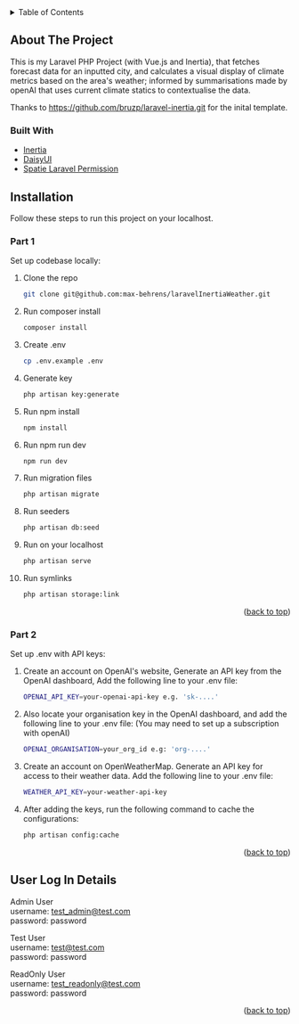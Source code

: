 <div id="top"></div>

<!-- TABLE OF CONTENTS -->
<details>
  <summary>Table of Contents</summary>
  <ol>
    <li>
      <a href="#about-the-project">About The Project</a>
      <ul>
        <li><a href="#built-with">Built With</a></li>
      </ul>
    </li>
    <li>
      <a href="#installation">Installation</a>
      <ul>
        <li><a href="#part-1">### Part 1 - Set up codebase locally</a></li>
        <li><a href="#part-2">### Part 2 - Set up .env with API Keys</a></li>
      </ul>
    </li>
    <li><a href="#user-log-in-details">User Log In Details</a></li>
  </ol>
</details>



<!-- ABOUT THE PROJECT -->
## About The Project

This is my Laravel PHP Project (with Vue.js and Inertia), that fetches forecast data for an inputted city,
and calculates a visual display of climate metrics based on the area's weather; informed by summarisations
made by openAI that uses current climate statics to contextualise the data.

Thanks to https://github.com/bruzp/laravel-inertia.git for the inital template.

### Built With

* [Inertia](https://inertiajs.com/)
* [DaisyUI](https://daisyui.com/)
* [Spatie Laravel Permission](https://spatie.be/docs/laravel-permission/v5/introduction)

<!-- GETTING STARTED -->
## Installation

Follow these steps to run this project on your localhost.

### Part 1

Set up codebase locally:

1. Clone the repo
   ```sh
   git clone git@github.com:max-behrens/laravelInertiaWeather.git
   ```
2. Run composer install
   ```sh
   composer install
   ```
3. Create .env
   ```sh
   cp .env.example .env
   ```
4. Generate key
   ```sh
   php artisan key:generate
   ```
5. Run npm install
   ```sh
   npm install
6. Run npm run dev
   ```sh
   npm run dev
   ```
7. Run migration files
   ```sh
   php artisan migrate
   ```
8. Run seeders
   ```sh
   php artisan db:seed
   ```
9. Run on your localhost
   ```sh
   php artisan serve
   ```
1. Run symlinks
   ```sh
   php artisan storage:link
   ```
   
<p align="right">(<a href="#top">back to top</a>)</p>


### Part 2

Set up .env with API keys:

1. Create an account on OpenAI's website,
   Generate an API key from the OpenAI dashboard,
   Add the following line to your .env file:
   ```sh
   OPENAI_API_KEY=your-openai-api-key e.g. 'sk-....'
   ```
2. Also locate your organisation key in the OpenAI dashboard,
   and add the following line to your .env file:
   (You may need to set up a subscription with openAI)
   ```sh
   OPENAI_ORGANISATION=your_org_id e.g: 'org-....'
   ```
3. Create an account on OpenWeatherMap.
   Generate an API key for access to their weather data.
   Add the following line to your .env file:
   ```sh
   WEATHER_API_KEY=your-weather-api-key
   ```
4. After adding the keys, run the following command to cache the configurations:
   ```sh
   php artisan config:cache
   ```
   
<p align="right">(<a href="#top">back to top</a>)</p>


<!-- User Log In Details -->
## User Log In Details

Admin User <br/>
username: test_admin@test.com <br/>
password: password <br/>

Test User <br/>
username: test@test.com <br/>
password: password

ReadOnly User <br/>
username: test_readonly@test.com <br/>
password: password

<p align="right">(<a href="#top">back to top</a>)</p>

